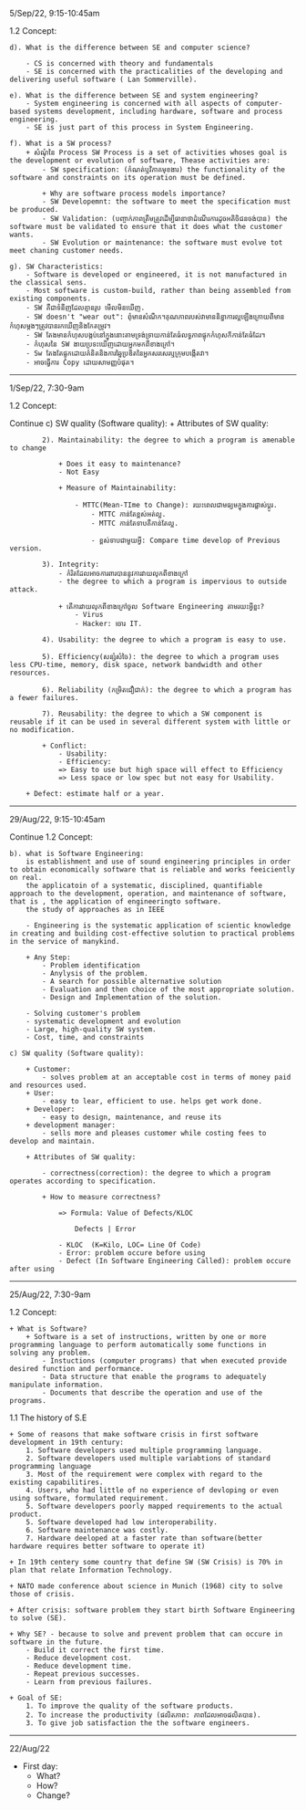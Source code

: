 5/Sep/22, 9:15-10:45am

1.2 Concept:

	d). What is the difference between SE and computer science?

		- CS is concerned with theory and fundamentals
		- SE is concerned with the practicalities of the developing and delivering useful software ( Lan Sommerville).

	e). What is the difference between SE and system engineering?
		- System engineering is concerned with all aspects of computer-based systems development, including hardware, software and process engineering.
		- SE is just part of this process in System Engineering.

	f). What is a SW process? 
		+ សំណុំនៃ Process SW Process is a set of activities whoses goal is the development or evolution of software, Thease activities are:
			- SW specification: (កំណត់ឬវិភាគមុខងារ) the functionality of the software and constraints on its operation must be defined.

			+ Why are software process models importance?
			- SW Developemnt: the software to meet the specification must be produced.
			- SW Validation: (បញ្ចាក់ភាពត្រឺមត្រូវដើម្បីធានាថាដំណើរការដូចអតិចិជនចង់បាន) the software must be validated to ensure that it does what the customer wants.
			- SW Evolution or maintenance: the software must evolve tot meet chaning customer needs.
	
	g). SW Characteristics:
		- Software is developed or engineered, it is not manufactured in the classical sens.
		- Most software is custom-build, rather than being assembled from existing components.
		- SW គឺជាទំនីញដែលគ្មានរូប មើលមិនឃើញ.
		- SW doesn't "wear out": ពុំមានសំណឹក។គុណភាពរបស់វាមាននិន្នាការល្អឡើងក្រោយពីមានកំហុសម្តងៗត្រូវបានរកឃើញនិងកែតម្រូវ។
		- SW តែងមានកំហុសបង្កប់នៅក្នុងនោះតាមទ្រង់ទ្រាយកាន់តែធំលទ្ធភាពផ្ទុកកំហុសក៏កាន់តែធំដែរ។
		- កំហុសនៃ SW ងាយប្រទះឃើញដោយអ្នកមកពីខាងក្រៅ។
		- Sw តែងតែផ្ទុកដោយគំនិតនិងការឆ្នៃប្រឌិតនៃអ្នកសរសេរឬក្រុមបង្កើតវា។
		- អាចធ្វើការ Copy ដោយសាមញ្ញបំផុត។

--------------------------------------------

1/Sep/22, 7:30-9am

1.2 Concept:

Continue
	c) SW quality (Software quality):
		+ Attributes of SW quality:

			2). Maintainability: the degree to which a program is amenable to change
			
				+ Does it easy to maintenance?
				- Not Easy

				+ Measure of Maintainability:

					- MTTC(Mean-TIme to Change): រយះពេលជាមធ្យមក្នុងការផ្លាស់ប្តូរ.
						- MTTC កាន់តែខ្ពស់អត់ល្អ.
						- MTTC កាន់តែទាបគឺកាន់តែល្អ.

						- ខ្ពស់ទាបជាមួយអ្វី: Compare time develop of Previous version.
			
			3). Integrity: 
				- កំរិតដែលអាចការពារបាននូវការវាយលុកពីខាងក្រៅ
				- the degree to which a program is impervious to outside attack.

				+ តើការវាយលុកពីខាងក្រៅចូល Software Engineering តាមរយះអ្វីខ្លះ?
					- Virus
					- Hacker: ចោរ IT.
			
			4). Usability: the degree to which a program is easy to use.

			5). Efficiency(សន្សំសំចៃ): the degree to which a program uses less CPU-time, memory, disk space, network bandwidth and other resources.

			6). Reliability (កម្រិតជឿជាក់): the degree to which a program has a fewer failures.

			7). Reusability: the degree to which a SW component is reusable if it can be used in several different system with little or no modification.

			+ Conflict:
				- Usability:
				- Efficiency:
				=> Easy to use but high space will effect to Efficiency
				=> Less space or low spec but not easy for Usability.

		+ Defect: estimate half or a year.

------------------------------------------

29/Aug/22, 9:15-10:45am

Continue
1.2 Concept:

	b). what is Software Engineering: 
		is establishment and use of sound engineering principles in order to obtain economically software that is reliable and works feeiciently on real.
		the applicatoin of a systematic, disciplined, quantifiable approach to the development, operation, and maintenance of software, that is , the application of engineeringto software.
		the study of approaches as in IEEE

		- Engineering is the systematic application of scientic knowledge in creating and building cost-effective solution to practical problems in the service of manykind.

		+ Any Step:
			- Problem identification
			- Anylysis of the problem.
			- A search for possible alternative solution
			- Evaluation and then choice of the most appropriate solution.
			- Design and Implementation of the solution.

		- Solving customer's problem
		- systematic development and evolution
		- Large, high-quality SW system.
		- Cost, time, and constraints

	c) SW quality (Software quality):

		+ Customer: 
			- solves problem at an acceptable cost in terms of money paid and resources used.
		+ User: 
			- easy to lear, efficient to use. helps get work done.
		+ Developer:
			- easy to design, maintenance, and reuse its
		+ development manager:
			- sells more and pleases customer while costing fees to develop and maintain.	

		+ Attributes of SW quality:

			- correctness(correction): the degree to which a program operates according to specification.

			+ How to measure correctness? 

				=> Formula: Value of Defects/KLOC

					Defects | Error

				- KLOC  (K=Kilo, LOC= Line Of Code)
				- Error: problem occure before using
				- Defect (In Software Engineering Called): problem occure after using

-----------------------------------------

25/Aug/22, 7:30-9am

1.2 Concept:

	+ What is Software?
		+ Software is a set of instructions, written by one or more programming language to perform automatically some functions in solving any problem. 
			- Instuctions (computer programs) that when executed provide desired function and performance.
			- Data structure that enable the programs to adequately manipulate information.
			- Documents that describe the operation and use of the programs.

1.1 The history of S.E

	+ Some of reasons that make software crisis in first software development in 19th century:
		1. Software developers used multiple programming language.
		2. Software developers used multiple variabtions of standard programming language
		3. Most of the requirement were complex with regard to the existing capabilitires.
		4. Users, who had little of no experience of devloping or even using software, formulated requirement.
		5. Software developers poorly mapped requirements to the actual product.
		5. Software developed had low interoperability.
		6. Software maintenance was costly.
		7. Hardware deeloped at a faster rate than software(better hardware requires better software to operate it)
		
	+ In 19th centery some country that define SW (SW Crisis) is 70% in plan that relate Information Technology.

	+ NATO made conference about science in Munich (1968) city to solve those of crisis.  

	+ After crisis: software problem they start birth Software Engineering to solve (SE).

	+ Why SE? - because to solve and prevent problem that can occure in software in the future.
		- Build it correct the first time.
		- Reduce development cost.
		- Reduce development time.
		- Repeat previous successes.
		- Learn from previous failures.

	+ Goal of SE:
		1. To improve the quality of the software products.
		2. To increase the productivity (ផលិតភាព: ភាពដែលអាចផលិតបាន).
		3. To give job satisfaction the the software engineers.

------------------------------------------------------------------------------------

22/Aug/22

+ First day:
	- What?
	- How?
	- Change?	
